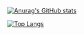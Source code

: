[![Anurag's GitHub stats](https://github-readme-stats.vercel.app/api?username=LambDogFood)](https://github.com/anuraghazra/github-readme-stats)

[![Top Langs](https://github-readme-stats.vercel.app/api/top-langs/?username=LambDogFood&hide_progress=false)](https://github.com/anuraghazra/github-readme-stats)
